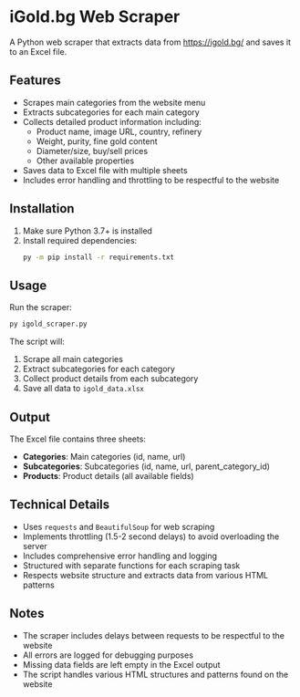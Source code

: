 # iGold.bg Web Scraper

A Python web scraper that extracts data from https://igold.bg/ and saves it to an Excel file.

## Features

- Scrapes main categories from the website menu
- Extracts subcategories for each main category
- Collects detailed product information including:
  - Product name, image URL, country, refinery
  - Weight, purity, fine gold content
  - Diameter/size, buy/sell prices
  - Other available properties
- Saves data to Excel file with multiple sheets
- Includes error handling and throttling to be respectful to the website

## Installation

1. Make sure Python 3.7+ is installed
2. Install required dependencies:
   ```bash
   py -m pip install -r requirements.txt
   ```

## Usage

Run the scraper:
```bash
py igold_scraper.py
```

The script will:
1. Scrape all main categories
2. Extract subcategories for each category
3. Collect product details from each subcategory
4. Save all data to `igold_data.xlsx`

## Output

The Excel file contains three sheets:
- **Categories**: Main categories (id, name, url)
- **Subcategories**: Subcategories (id, name, url, parent_category_id)
- **Products**: Product details (all available fields)

## Technical Details

- Uses `requests` and `BeautifulSoup` for web scraping
- Implements throttling (1.5-2 second delays) to avoid overloading the server
- Includes comprehensive error handling and logging
- Structured with separate functions for each scraping task
- Respects website structure and extracts data from various HTML patterns

## Notes

- The scraper includes delays between requests to be respectful to the website
- All errors are logged for debugging purposes
- Missing data fields are left empty in the Excel output
- The script handles various HTML structures and patterns found on the website
